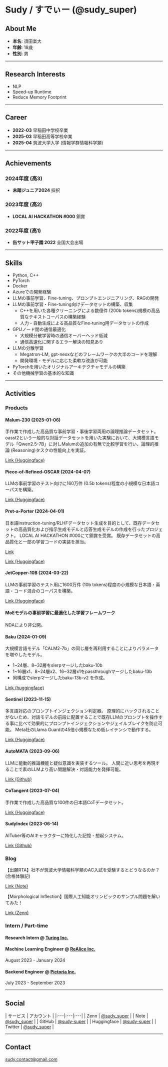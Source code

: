 # Sudy / すでぃー (@sudy_super)

## About Me
- **本名**: 須田楽大
- **年齢**: 18歳
- **性別**: 男

---

## Research Interests
- NLP
- Speed-up Runtime
- Reduce Memory Footprint

---

## Career
- **2022-03** 早稲田中学校卒業
- **2025-03** 早稲田高等学校卒業
- **2025-04** 筑波大学入学 (情報学群情報科学類)

---

## Achievements

### 2024年度 (高3)
- **未踏ジュニア2024** 採択

### 2023年度 (高2)
- **LOCAL AI HACKATHON #000** 銅賞

### 2022年度 (高1)
- **缶サット甲子園 2022** 全国大会出場

---

## Skills
- Python, C++
- PyTorch
- Docker
- Azureでの開発経験
- LLMの事前学習、Fine-tuning、プロンプトエンジニアリング、RAGの開発
- LLMの事前学習・Fine-tuning向けデータセットの構築、収集
  - C++を用いた各種クリーニングによる数億件 (200b tokens)規模の高品質なテキストコーパスの構築経験
  - 人力・自動生成による高品質なFine-tuning用データセットの作成
- GPUノード間の通信最適化
  - 大規模分散学習時の通信オーバーヘッド低減
  - 通信高速化に関するエラー解決の知見あり
- LLMの分散学習
  - Megatron-LM, gpt-neoxなどのフレームワークの大半のコードを理解
  - 開発環境・モデルに応じた柔軟な改造が可能
- PyTorchを用いたオリジナルアーキテクチャモデルの構築
- その他機械学習の基本的な知識

---

## Activities

### Products

#### Malum-230 (2025-01-06)
手作業で作成した高品質な事前学習・事後学習両用の論理推論データセット。
oasst2という一般的な対話データセットを用いた実験において、大規模言語モデル「Qwen2.5-7B」に対しMalumの追加の有無で比較学習を行い、論理的推論 (Reasoning)タスクの性能向上を実証。

[Link (Huggingface)](https://huggingface.co/datasets/Manual-Dataset-Creation-Project/Malum-230)

#### Piece-of-Refined-OSCAR (2024-04-07)
LLMの事前学習のテスト向けに160万件 (0.5b tokens)程度の小規模な日本語コーパスを構築。

[Link (Huggingface)](https://huggingface.co/datasets/sudy-super/piece-of-refined-oscar)

#### Pret-a-Porter (2024-04-01)
日本語Instruction-tuning/RLHFデータセット生成を目的として、既存データセットの高品質化および指示生成モデルと応答生成モデルの作成を行ったプロジェクト。
LOCAL AI HACKATHON #000にて銅賞を受賞。
既存データセットの高品質化と一部の学習コードの実装を担当。

[Link](https://imminent-land-e64.notion.site/e569abd90c3f4f0586fa03e9d080193d?p=0d59f729b7444fa88b6ab1c5d232ea6e&pm=s)

[Link (Huggingface)](https://huggingface.co/datasets/sudy-super/oasst2-chat-5k-ja)

#### JetCopper-10B (2024-03-22)
LLMの事前学習のテスト用に1600万件 (10b tokens)程度の小規模な日本語・英語・コード混合のコーパスを構築。

[Link (Huggingface)](https://huggingface.co/datasets/sudy-super/JetCopper-10B)

#### MoEモデルの事前学習に最適化した学習フレームワーク
NDAにより非公開。

#### Baku (2024-01-09)
大規模言語モデル「CALM2-7b」の同じ層を再利用することによりパラメータを増やしたモデル。
- 1~24層、8~32層をslerpマージしたbaku-10b
- 1~16層x1、8~24層x2、16~32層x1をpassthroughマージしたbaku-13b
- 同構成でslerpマージしたbaku-13b-v2
を作成。

[Link (huggingface)](https://huggingface.co/sudy-super/baku-10b)

#### Sentinel (2023-11-15)
多言語対応のプロンプトインジェクション判定器。
原理的にハックされることがないため、対話モデルの前段に配置することで既存LLMのプロンプトを操作する事に比べて効果的にプロンプトインジェクションやジェイルブレイクを防止可能。
Meta社のLlama Guardの45倍小規模なため低レイテンシで動作する。

[Link (Huggingface)](https://huggingface.co/sudy-super/Sentinel)

#### AutoMATA (2023-09-06)
LLMに能動的推論機能と疑似意識を実装するツール。
人間に近い思考を再現することで素のLLMより高い問題解決・対話能力を発揮可能。

[Link (Github)](https://github.com/sudy-super/AutoMATA)

#### CoTangent (2023-07-04)
手作業で作成した高品質な100件の日本語CoTデータセット。

[Link (Huggingface)](https://huggingface.co/datasets/sudy-super/CoTangent)

#### SudyIndex (2023-06-14)
AITuber等のAIキャラクターに特化した記憶・想起システム。

[Link (Github)](https://github.com/sudy-super/SudyIndex)

### Blog
【出願RTA】社不が筑波大学情報科学類のAC入試を受験するとどうなるのか？(合格体験記)

[Link (Note)](https://note.com/sudy_super/n/nfdef95c9c403)

【Morphological Inflection】国際人工知能オリンピックのサンプル問題を解いてみた！

[Link (Zenn)](https://zenn.dev/sudy_super/articles/8bb74682009ff0)

### Intern / Part-time

#### Research Intern @ [Turing Inc.](https://tur.ing/)

#### Machine Learning Engineer @ [ReAlice Inc.](https://realice.jp/)
August 2023 - January 2024

#### Backend Engineer @ [Pictoria Inc.](https://www.pictoria.co.jp/)
July 2023 - September 2023

---

## Social
| サービス | アカウント |
|:---|:---|:---|
| Zenn | [@sudy_super](https://zenn.dev/sudy_super) |
| Note | [@sudy_super](https://note.com/sudy_super) |
| GitHub | [@sudy-super](https://github.com/sudy-super) |
| Huggingface | [@sudy-super](https://huggingface.co/sudy-super) |
| Twitter | [@sudy_super](https://twitter.com/sudy_super) |

---

## Contact

sudy.contact@gmail.com